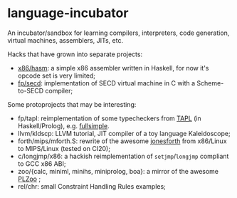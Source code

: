 language-incubator
==================

An incubator/sandbox for learning compilers, interpreters, code generation, virtual machines, assemblers, JITs, etc.

Hacks that have grown into separate projects:

- [x86/hasm](https://github.com/EarlGray/hasm): a simple x86 assembler written in Haskell, for now it's opcode set is very limited;
- [fp/secd](https://github.com/EarlGray/SECD): implementation of SECD virtual machine in C with a Scheme-to-SECD compiler;

Some protoprojects that may be interesting:

- fp/tapl: reimplementation of some typecheckers from [TAPL](https://www.cis.upenn.edu/~bcpierce/tapl/) (in Haskell/Prolog), e.g. [fullsimple](https://github.com/EarlGray/language-snippets/blob/master/fp/tapl/fullsimple.pl).
- llvm/kldscp: LLVM tutorial, JIT compiler of a toy language Kaleidoscope;
- forth/mips/mforth.S: rewrite of the awesome [jonesforth](https://github.com/AlexandreAbreu/jonesforth) from x86/Linux to MIPS/Linux (tested on CI20);
- c/longjmp/x86: a hackish reimplementation of `setjmp`/`longjmp` compliant to GCC x86 ABI;
- zoo/{calc, miniml, minihs, miniprolog, boa}: a mirror of the awesome [PLZoo](http://andrej.com/plzoo/) ;
- rel/chr: small Constraint Handling Rules examples;
